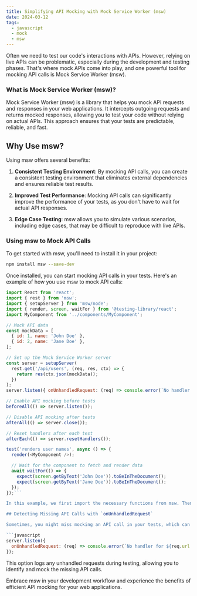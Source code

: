 ```yaml
---
title: Simplifying API Mocking with Mock Service Worker (msw)
date: 2024-03-12
tags:
  - javascript
  - mock
  - msw
---
```

Often we need to test our code's interactions with APIs. However, relying on live APIs can be problematic, especially during the development and testing phases. That's where mock APIs come into play, and one powerful tool for mocking API calls is Mock Service Worker (msw).

### What is Mock Service Worker (msw)?

Mock Service Worker (msw) is a library that helps you mock API requests and responses in your web applications. It intercepts outgoing requests and returns mocked responses, allowing you to test your code without relying on actual APIs. This approach ensures that your tests are predictable, reliable, and fast.

## Why Use msw?

Using msw offers several benefits:

1. **Consistent Testing Environment**: By mocking API calls, you can create a consistent testing environment that eliminates external dependencies and ensures reliable test results.

2. **Improved Test Performance**: Mocking API calls can significantly improve the performance of your tests, as you don't have to wait for actual API responses.

3. **Edge Case Testing**: msw allows you to simulate various scenarios, including edge cases, that may be difficult to reproduce with live APIs.

### Using msw to Mock API Calls

To get started with msw, you'll need to install it in your project:

```bash
npm install msw --save-dev
```

Once installed, you can start mocking API calls in your tests. Here's an example of how you use msw to mock API calls:

```javascript
import React from 'react';
import { rest } from 'msw';
import { setupServer } from 'msw/node';
import { render, screen, waitFor } from '@testing-library/react';
import MyComponent from '../components/MyComponent';

// Mock API data
const mockData = [
  { id: 1, name: 'John Doe' },
  { id: 2, name: 'Jane Doe' },
];

// Set up the Mock Service Worker server
const server = setupServer(
  rest.get('/api/users', (req, res, ctx) => {
    return res(ctx.json(mockData));
  })
);
server.listen({ onUnhandledRequest: (req) => console.error(`No handler for ${req.url.href}`), });

// Enable API mocking before tests
beforeAll(() => server.listen());

// Disable API mocking after tests
afterAll(() => server.close());

// Reset handlers after each test
afterEach(() => server.resetHandlers());

test('renders user names', async () => {
  render(<MyComponent />);

  // Wait for the component to fetch and render data
  await waitFor(() => {
    expect(screen.getByText('John Doe')).toBeInTheDocument();
    expect(screen.getByText('Jane Doe')).toBeInTheDocument();
  });
});```

In this example, we first import the necessary functions from msw. Then, we create a server instance using `setupServer` and set up an `onUnhandledRequest` handler to log any unhandled requests during testing.

## Detecting Missing API Calls with `onUnhandledRequest`

Sometimes, you might miss mocking an API call in your tests, which can lead to errors. To help detect these missing API calls, msw provides the `onUnhandledRequest` option when setting up the server.

```javascript
server.listen({
  onUnhandledRequest: (req) => console.error(`No handler for ${req.url.href}`),
});
```

This option logs any unhandled requests during testing, allowing you to identify and mock the missing API calls.

Embrace msw in your development workflow and experience the benefits of efficient API mocking for your web applications.